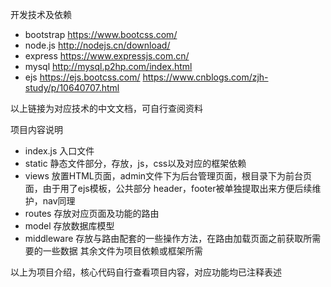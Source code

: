 开发技术及依赖
- bootstrap		https://www.bootcss.com/
- node.js		http://nodejs.cn/download/
- express 		https://www.expressjs.com.cn/
- mysql		http://mysql.p2hp.com/index.html
- ejs		https://ejs.bootcss.com/ 	https://www.cnblogs.com/zjh-study/p/10640707.html

以上链接为对应技术的中文文档，可自行查阅资料


项目内容说明
- index.js 	入口文件
- static  	静态文件部分，存放，js，css以及对应的框架依赖
- views 	放置HTML页面，admin文件下为后台管理页面，根目录下为前台页面，由于用了ejs模板，公共部分 header，footer被单独提取出来方便后续维护，nav同理
- routes  	存放对应页面及功能的路由
- model  	存放数据库模型
- middleware 	存放与路由配套的一些操作方法，在路由加载页面之前获取所需要的一些数据
其余文件为项目依赖或框架所需

以上为项目介绍，核心代码自行查看项目内容，对应功能均已注释表述
